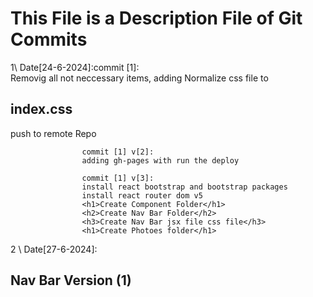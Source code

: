 <h1>This File is a Description File of Git Commits</h1>


1\\ Date[24-6-2024]:commit [1]:    
                    Removig all not neccessary items, 
                    adding Normalize css file to <h2>index.css</h2>
                    push to remote Repo 

                    commit [1] v[2]:
                    adding gh-pages with run the deploy

                    commit [1] v[3]:
                    install react bootstrap and bootstrap packages
                    install react router dom v5
                    <h1>Create Component Folder</h1>
                    <h2>Create Nav Bar Folder</h2>
                    <h3>Create Nav Bar jsx file css file</h3>
                    <h1>Create Photoes folder</h1>
2 \\ Date[27-6-2024]:<h2>Nav Bar Version (1)</h2>
                    
                    